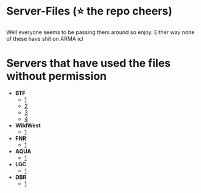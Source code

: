 # Server-Files (⭐ the repo cheers)
Well everyone seems to be passing them around so enjoy. Either way none of these have shit on ARMA icl


# Servers that have used the files without permission
- **BTF**
  - [1](https://cdn.discordapp.com/attachments/1082006664909176892/1102945756228362290/image.png)
  - [2](https://cdn.discordapp.com/attachments/1082006664909176892/1102945756534554684/image.png)
  - [3](https://cdn.discordapp.com/attachments/1082006664909176892/1102945756782010368/image.png)
  - [4](https://cdn.discordapp.com/attachments/1082006664909176892/1102945757046259764/image.png)
- **WildWest**
  - [1](https://cdn.discordapp.com/attachments/1082006664909176892/1103671210455343114/image.png)
- **FNR**
  - [1](https://cdn.discordapp.com/attachments/1082006664909176892/1103663567879806996/image.png)
- **AQUA**
  - [1](https://i.imgur.com/OEt3b1T.png)
- **LGC**
  - [1](https://cdn.discordapp.com/attachments/1082006664909176892/1103658843197681754/image.png)
- **DBR**
  - [1](https://cdn.discordapp.com/attachments/1082006664909176892/1103658842962808843/image.png)
